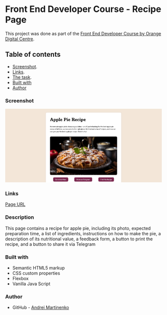 # Front End Developer Course - Recipe Page

This project was done as part of the [Front End Developer Course by Orange Digital Centre](https://digitalcenter.orange.md/).

## Table of contents
- [Screenshot](#screenshot).
- [Links](#links).
- [The task](#the-task).
- [Built with](#built-with)
- [Author](#author)

### Screenshot

![](/images/screenshot.png)

### Links

[Page URL](https://axinitm.github.io/ODC-Recipe/)

### Description

This page contains a recipe for apple pie, including its photo, expected preparation time, a list of ingredients, instructions on how to make the pie, a description of its nutritional value, a feedback form, a button to print the recipe, and a button to share it via Telegram

### Built with

- Semantic HTML5 markup
- CSS custom properties
- Flexbox
- Vanilla Java Script

### Author

- GitHub - [Andrei Martinenko](https://github.com/AxinitM)
